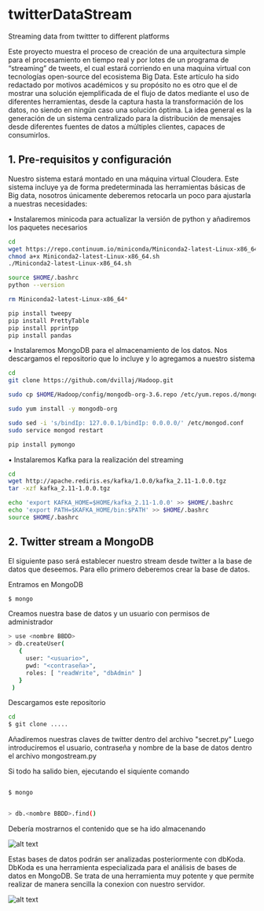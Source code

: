 # twitterDataStream
Streaming data from twittter to different platforms

Este proyecto muestra el proceso de creación de una arquitectura simple para el procesamiento en tiempo real y por lotes de un programa de “streaming” de tweets, el cual estará corriendo en una maquina virtual con tecnologías open-source del ecosistema Big Data.
Este artículo ha sido redactado por motivos académicos y su propósito no es otro que el de mostrar una solución ejemplificada de el flujo de datos mediante el uso de diferentes herramientas, desde la captura hasta la transformación de los datos, no siendo en ningún caso una solución óptima.
La idea general es la generación de un sistema centralizado para la distribución de mensajes desde diferentes fuentes de datos a múltiples clientes, capaces de consumirlos.

## 1.	Pre-requisitos y configuración

Nuestro sistema estará montado en una máquina virtual Cloudera. Este sistema incluye ya de forma predeterminada las herramientas básicas de Big data, nosotros únicamente deberemos retocarla un poco para ajustarla a nuestras necesidades:

•	Instalaremos minicoda para actualizar la versión de python y añadiremos los paquetes necesarios

```bash
cd
wget https://repo.continuum.io/miniconda/Miniconda2-latest-Linux-x86_64.sh
chmod a+x Miniconda2-latest-Linux-x86_64.sh
./Miniconda2-latest-Linux-x86_64.sh

source $HOME/.bashrc
python --version

rm Miniconda2-latest-Linux-x86_64*

pip install tweepy
pip install PrettyTable
pip install pprintpp
pip install pandas

```

•	Instalaremos MongoDB para el almacenamiento de los datos. Nos descargamos el repositorio que lo incluye y lo agregamos a nuestro sistema

```bash
cd
git clone https://github.com/dvillaj/Hadoop.git

sudo cp $HOME/Hadoop/config/mongodb-org-3.6.repo /etc/yum.repos.d/mongodb-org-3.6.repo

sudo yum install -y mongodb-org

sudo sed -i 's/bindIp: 127.0.0.1/bindIp: 0.0.0.0/' /etc/mongod.conf
sudo service mongod restart

pip install pymongo
```

•	Instalaremos Kafka para la realización del streaming

```bash
cd
wget http://apache.rediris.es/kafka/1.0.0/kafka_2.11-1.0.0.tgz
tar -xzf kafka_2.11-1.0.0.tgz

echo 'export KAFKA_HOME=$HOME/kafka_2.11-1.0.0' >> $HOME/.bashrc
echo 'export PATH=$KAFKA_HOME/bin:$PATH' >> $HOME/.bashrc
source $HOME/.bashrc
```

## 2. Twitter stream a MongoDB

El siguiente paso será establecer nuestro stream desde twitter a la base de datos que deseemos. Para ello primero deberemos crear la base de datos.

Entramos en MongoDB

```bash
$ mongo
```

Creamos nuestra base de datos y un usuario con permisos de administrador 

```bash
> use <nombre BBDD>
> db.createUser(
   {
     user: "<usuario>",
     pwd: "<contraseña>",
     roles: [ "readWrite", "dbAdmin" ]
   }
 )

```

Descargamos este repositorio

```bash
cd
$ git clone .....

```

Añadiremos nuestras claves de twitter dentro del archivo "secret.py" Luego introduciremos el usuario, contraseña y nombre de la base de datos dentro el archivo mongostream.py

Si todo ha salido bien, ejecutando el siquiente comando

```bash

$ mongo

```

```bash

> db.<nombre BBDD>.find()

```
Debería mostrarnos el contenido que se ha ido almacenando

![alt text](https://github.com/alejandroferrandis/twitterDataStream/blob/master/Images/imagen1.png)

Estas bases de datos podrán ser analizadas posteriormente con dbKoda. DbKoda es una herramienta especializada para el análisis de bases de datos en MongoDB. Se trata de una herramienta muy potente y que permite realizar de manera sencilla la conexion con nuestro servidor.

![alt text](https://github.com/alejandroferrandis/twitterDataStream/blob/master/Images/imagen2.png)

